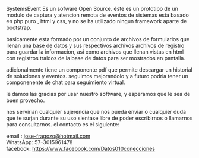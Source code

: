 SystemsEvent
Es un sofware Open Source.
éste es un prototipo de un modulo de captura y atencion remota de eventos de sistemas
está basado en php puro , html y css, y no se ha utilizado ningun framework aparte de bootstrap.

basicamente esta formado por un conjunto de archivos de formularios que llenan una base de datos
y sus respectivos archivos archivos de registro para guardar la informacion, asi como
archivos que llenan vistas en html con registros traidos de la base de datos para ser
mostrados en pantalla.

adicionalmente tiene un componente pdf que permite descargar un historial de soluciones y eventos.
seguimos mejorandolo y a futuro podria tener un componenente de chat para seguimiento virtual.

le damos las gracias por usar nuestro software, y esperamos que le sea de buen provecho.

nos servirian cualquier sujerencia que nos pueda enviar o cualquier duda que te surjan durante su uso
sientase libre de poder escribirnos o llamarnos para consultarnos.
el contacto es el siguiente:
  
email : jose-fragozo@hotmail.com  
WhatsApp: 57-3015961478  
facebook: https://www.facebook.com/Datos010conecciones


